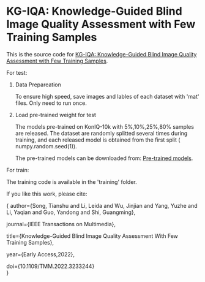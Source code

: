 # KG-IQA: Knowledge-Guided Blind Image Quality Assessment with Few Training Samples
This is the source code for [KG-IQA: Knowledge-Guided Blind Image Quality Assessment with Few Training Samples](https://ieeexplore.ieee.org/document/10003665).

For test:
1. Data Prepareation

   To ensure high speed, save images and lables of each dataset with 'mat' files. Only need to run once.
   
2. Load pre-trained weight for test

   The models pre-trained on KonIQ-10k with 5%,10%,25%,80% samples are released. The dataset are randomly splitted several times during training, and each released model is obtained from the first split ( numpy.random.seed(1)).
   
   The pre-trained models can be downloaded from: [Pre-trained models](https://pan.baidu.com/s/1kKGTp1iS0QGhuYGSJQVhTg?pwd=o80k). 
   
For train:

  The training code is available in the 'training' folder.


If you like this work, please cite:

{
  author={Song, Tianshu and Li, Leida and Wu, Jinjian and Yang, Yuzhe and Li, Yaqian and Guo, Yandong and Shi, Guangming},
  
  journal={IEEE Transactions on Multimedia}, 
  
  title={Knowledge-Guided Blind Image Quality Assessment With Few Training Samples}, 
  
  year={Early Access,2022},
  
  doi={10.1109/TMM.2022.3233244}  
}

